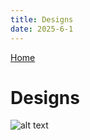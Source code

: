 ```yaml
---
title: Designs
date: 2025-6-1
---
```


[Home](https://victoriaferrisi.github.io)

# Designs 
![alt text](https://raw.githubusercontent.com/VictoriaFerrisi/victoriaferrisi.github.io/refs/heads/main/content/Chernobylposter.png)